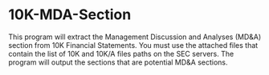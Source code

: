 # 10K-MDA-Section
This program will extract the Management Discussion and Analyses (MD&A) section from 10K Financial Statements.  You must use the attached files that contain the list of 10K and 10K/A files paths on the SEC servers.  The program will output the sections that are potential MD&A sections.
